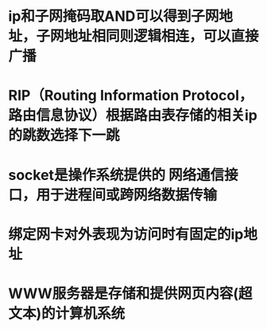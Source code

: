 # ip和子网掩码取AND可以得到子网地址，子网地址相同则逻辑相连，可以直接广播
# RIP（Routing Information Protocol，路由信息协议）根据路由表存储的相关ip的跳数选择下一跳
# socket是操作系统提供的 网络通信接口，用于进程间或跨网络数据传输
# 绑定网卡对外表现为访问时有固定的ip地址
# WWW服务器是存储和提供网页内容(超文本)的计算机系统
